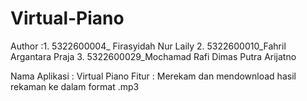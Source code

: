 # Virtual-Piano
Author          :1. 5322600004_ Firasyidah Nur Laily
                 2. 5322600010_Fahril Argantara Praja
                 3. 5322600029_Mochamad Rafi Dimas Putra Arijatno



Nama Aplikasi  : Virtual Piano
Fitur          : Merekam dan mendownload hasil rekaman ke dalam format .mp3

